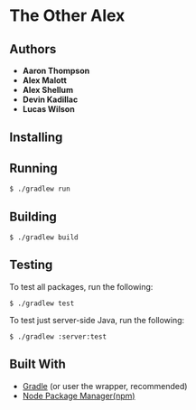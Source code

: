 # The Other Alex

## Authors

* **Aaron Thompson**
* **Alex Malott**
* **Alex Shellum**
* **Devin Kadillac**
* **Lucas Wilson**

## Installing

## Running

```
$ ./gradlew run
```

## Building

```
$ ./gradlew build
```

## Testing

To test all packages, run the following:
```
$ ./gradlew test
```

To test just server-side Java, run the following:
```
$ ./gradlew :server:test
```

## Built With

* [Gradle](https://gradle.org/) (or user the wrapper, recommended)
* [Node Package Manager(npm)](https://www.npmjs.com/get-npm)
